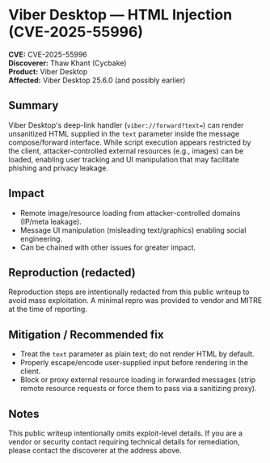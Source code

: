 # Viber Desktop — HTML Injection (CVE-2025-55996)

**CVE:** CVE-2025-55996  
**Discoverer:** Thaw Khant (Cycbake)  
**Product:** Viber Desktop  
**Affected:** Viber Desktop 25.6.0 (and possibly earlier)  

## Summary
Viber Desktop's deep-link handler (`viber://forward?text=`) can render unsanitized HTML supplied in the `text` parameter inside the message compose/forward interface. While script execution appears restricted by the client, attacker-controlled external resources (e.g., images) can be loaded, enabling user tracking and UI manipulation that may facilitate phishing and privacy leakage.

## Impact
- Remote image/resource loading from attacker-controlled domains (IP/meta leakage).
- Message UI manipulation (misleading text/graphics) enabling social engineering.
- Can be chained with other issues for greater impact.

## Reproduction (redacted)
Reproduction steps are intentionally redacted from this public writeup to avoid mass exploitation. A minimal repro was provided to vendor and MITRE at the time of reporting.

## Mitigation / Recommended fix
- Treat the `text` parameter as plain text; do not render HTML by default.
- Properly escape/encode user-supplied input before rendering in the client.
- Block or proxy external resource loading in forwarded messages (strip remote resource requests or force them to pass via a sanitizing proxy).


## Notes
This public writeup intentionally omits exploit-level details. If you are a vendor or security contact requiring technical details for remediation, please contact the discoverer at the address above.
